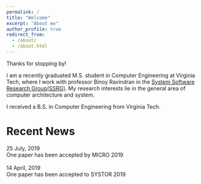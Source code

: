 ```yaml
---
permalink: /
title: "Welcome"
excerpt: "About me"
author_profile: true
redirect_from: 
  - /about/
  - /about.html
---
```


Thanks for stopping by!

I am a recently graduated M.S. student in Computer Engineering at Virginia Tech, where I work with professor Binoy Ravindran in the <a href="https://www.ssrg.ece.vt.edu">System Software Research Group(SSRG)</a>.
My research interests lie in the general area of computer architecture and system.

I received a B.S. in Computer Engineering from Virginia Tech.

Recent News
======
25 July, 2019<br/>
One paper has been accepted by MICRO 2019<br/>
<br/>
14 April, 2019<br/>
One paper has been accepted to SYSTOR 2019<br/>

